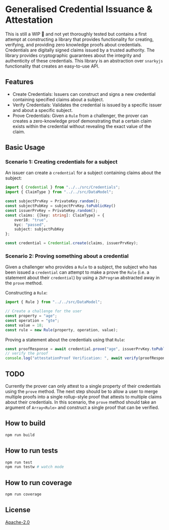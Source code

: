 # Generalised Credential Issuance & Attestation

This is still a WIP 🚧 and not yet thoroughly tested but contains a first attempt at constructing a library that provides functionality for creating, verifying, and providing zero knowledge proofs about credentials. Credentials are digitally signed claims issued by a trusted authority. The library provides cryptographic guarantees about the integrity and authenticity of these credentials. This library is an abstraction over `snarkyjs` functionality that creates an easy-to-use API.

## Features

- Create Credentials: Issuers can construct and signs a new credential containing specified claims about a subject.
- Verify Credentials: Validates the credential is issued by a specific issuer and about a specific subject.
- Prove Credentials: Given a `Rule` from a challenger, the prover can creates a zero-knowledge proof demonstrating that a certain claim exists within the credential without revealing the exact value of the claim.

## Basic Usage

### Scenario 1: Creating credentials for a subject

An issuer can create a `credential` for a subject containing claims about the subject:
```ts
import { Credential } from "../../src/Credentials"; 
import { ClaimType } from "../../src/DataModel";

const subjectPrvKey = PrivateKey.random();
const subjectPubKey = subjectPrvKey.toPublicKey()
const issuerPrvKey = PrivateKey.random();
const claims: {[key: string]: ClaimType} = {
    over18: "true", 
    kyc: "passed", 
    subject: subjectPubKey
};

const credential = Credential.create(claims, issuerPrvKey);
```

### Scenario 2: Proving something about a credential

Given a challenger who provides a `Rule` to a subject, the subject who has been issued a `credential` can attempt to make a prove the `Rule` (i.e. a statement about their `credential`) by using a `ZkProgram` abstracted away in the `prove` method.

Constructing a `Rule`:
```ts
import { Rule } from "../../src/DataModel";

// Create a challenge for the user 
const property = "age";
const operation = "gte";
const value = 18;
const rule = new Rule(property, operation, value);
```

Proving a statement about the credentials using that `Rule`:
```ts
const proofResponse = await credential.prove("age", issuerPrvKey.toPublicKey(), rule, subjectPrvKey);
// verify the proof
console.log("attestationProof Verification: ", await verify(proofResponse.attestationProof.toJSON(), proofResponse.verificationKey));
```

## TODO

Currently the prover can only attest to a single property of their credentials using the `prove` method. The next step should be to allow a user to merge multiple proofs into a single rollup-style proof that attests to multiple claims about their credentials. In this scenario, the `prove` method should take an argument of `Array<Rule>` and construct a single proof that can be verified.

## How to build

```sh
npm run build
```

## How to run tests

```sh
npm run test
npm run testw # watch mode
```

## How to run coverage

```sh
npm run coverage
```

## License

[Apache-2.0](LICENSE)
